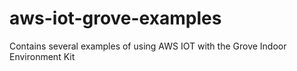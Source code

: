 # aws-iot-grove-examples
Contains several examples of using AWS IOT with the Grove Indoor Environment Kit
